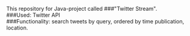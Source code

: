 This repository for Java-project called ###"Twitter Stream".    
###Used:
Twitter API    
###Functionality: 
search tweets by query, ordered by time publication, location.
